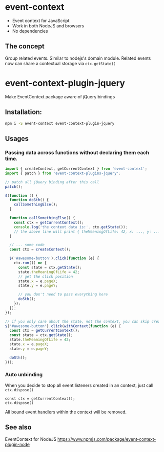 # event-context

- Event context for JavaScript
- Work in both NodeJS and browsers
- No dependencies

## The concept
Group related events. Similar to nodejs's domain module.
Related events now can share a contextual storage via `ctx.getState()`

# event-context-plugin-jquery
Make EventContext package aware of jQuery bindings

## Installation:

```bash
npm i -S event-context event-context-plugin-jquery
```

## Usages

### Passing data across functions without declaring them each time.

```js
import { createContext, getCurrentContext } from 'event-context';
import { patch } from 'event-context-plugins-jquery';

// patch all jQuery binding after this call
patch();

$(function () {
  function doSth() {
    callSomethingElse();
  }

  function callSomethingElse() {
    const ctx = getCurrentContext();
    console.log('the context data is:', ctx.getState());
    // the above line will print { theMeaningOfLife: 42, x: ..., y: ... } with x, y values will fill in automagically
  }

  // ... some code
  const ctx = createContext();

  $('#awesome-button').click(function (e) {
    ctx.run(() => {
      const state = ctx.getState();
      state.theMeaningOfLife = 42;
      // get the click position
      state.x = e.pageX;
      state.y = e.pageY;

      // you don't need to pass everything here
      doSth();
    });
  });
});

// if you only care about the state, not the context, you can skip createContext step and replace it with
$('#awesome-button').click(withContext(function (e) {
  const ctx = getCurrentContext();
  const state = ctx.getState();
  state.theMeaningOfLife = 42;
  state.x = e.pageX;
  state.y = e.pageY;

  doSth();
}));

```

### Auto unbinding

When you decide to stop all event listeners created in an context, just call `ctx.dispose()`

```
const ctx = getCurrentContext();
ctx.dispose()
```

All bound event handlers within the context will be removed.

## See also
EventContext for NodeJS https://www.npmjs.com/package/event-context-plugin-node
